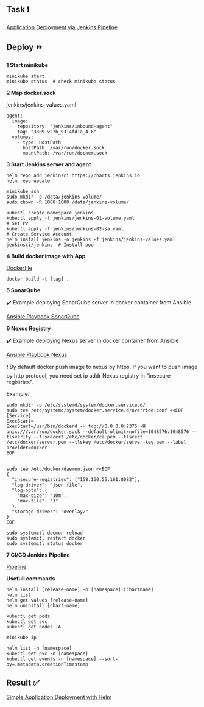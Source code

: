 ## Task :heavy_exclamation_mark:

[Application Deployment via Jenkins Pipeline](https://github.com/rolling-scopes-school/tasks/blob/master/devops/modules/3_ci-configuration/task_6.md)

## Deploy :fast_forward:

**1 Start minikube**

```
minikube start
minikube status  # check minikube status
```

**2 Map docker.sock**

jenkins/jenkins-values.yaml
```
agent:
  image:
    repository: "jenkins/inbound-agent"
    tag: "3309.v27b_9314fd1a_4-6"
  volumes:
    - type: HostPath
      hostPath: /var/run/docker.sock
      mountPath: /var/run/docker.sock
```


**3 Start Jenkins server and agent**
```
helm repo add jenkinsci https://charts.jenkins.io
helm repo update

minikube ssh
sudo mkdir -p /data/jenkins-volume/
sudo chown -R 1000:1000 /data/jenkins-volume/ 

kubectl create namespace jenkins
kubectl apply -f jenkins/jenkins-01-volume.yaml                                   # Set PV
kubectl apply -f jenkins/jenkins-02-sa.yaml                                       # Create Service Account
helm install jenkins -n jenkins -f jenkins/jenkins-values.yaml jenkinsci/jenkins  # Install pod

```

**4 Build docker image with App**

[Dockerfile](https://github.com/gantsevich-yuri/rsschool-devops-course-tasks/blob/task_6/deployment/my-app/Dockerfile)
```
docker build -t [tag] .
```

**5 SonarQube**

:heavy_check_mark: Example deploying SonarQube server in docker container from Ansible

[Ansible Playbook SonarQube](https://github.com/gantsevich-yuri/devops-learning/blob/main/sonarqube/ansible/playbook.yaml)

**6 Nexus Registry**

:heavy_check_mark: Example deploying Nexus server in docker container from Ansible

[Ansible Playbook Nexus](https://github.com/gantsevich-yuri/devops-learning/blob/main/nexus/ansible/playbook.yaml)

:heavy_exclamation_mark: By default docker push image to nexus by https.
If you want to push image by http protocol, you need set ip addr Nexus registry in "insecure-registries".

Example:

```
sudo mkdir -p /etc/systemd/system/docker.service.d/
sudo tee /etc/systemd/system/docker.service.d/override.conf <<EOF
[Service]
ExecStart=
ExecStart=/usr/bin/dockerd -H tcp://0.0.0.0:2376 -H unix:///var/run/docker.sock --default-ulimit=nofile=1048576:1048576 --tlsverify --tlscacert /etc/docker/ca.pem --tlscert /etc/docker/server.pem --tlskey /etc/docker/server-key.pem --label provider=docker
EOF


sudo tee /etc/docker/daemon.json <<EOF
{
  "insecure-registries": ["158.160.55.161:8082"],
  "log-driver": "json-file",
  "log-opts": {
    "max-size": "10m",
    "max-file": "3"
  },
  "storage-driver": "overlay2"
}
EOF

sudo systemctl daemon-reload
sudo systemctl restart docker
sudo systemctl status docker
```

**7 CI/CD Jenkins Pipeline**

[Pipeline](https://github.com/gantsevich-yuri/rsschool-devops-course-tasks/blob/task_6/deployment/Jenkinsfile)

**Usefull commands**
```
helm install [release-name] -n [namespace] [chartname]
helm list
helm get values [release-name]
helm uninstall [chart-name]

kubectl get pods
kubectl get svc
kubectl get nodes -A

minikube ip

helm list -n [namespace]
kubectl get pvc -n [namespace]
kubectl get events -n [namespace] --sort-by=.metadata.creationTimestamp
```

## Result :white_check_mark:

[Simple Application Deployment with Helm](https://github.com/gantsevich-yuri/rsschool-devops-course-tasks/pull/6)

